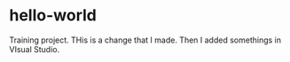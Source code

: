 # hello-world
Training project. THis is a change that I made. Then I added somethings in VIsual Studio.
